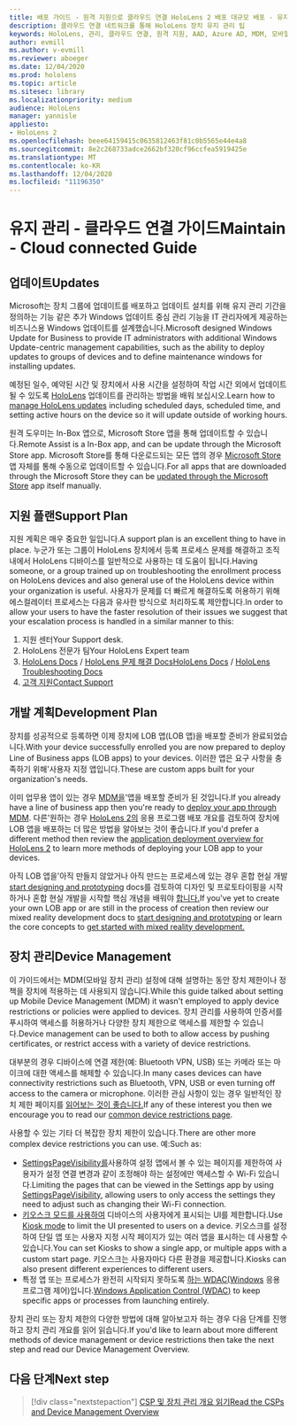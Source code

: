 ```yaml
---
title: 배포 가이드 - 원격 지원으로 클라우드 연결 HoloLens 2 배포 대규모 배포 - 유지 관리
description: 클라우드 연결 네트워크를 통해 HoloLens 장치 유지 관리 팁
keywords: HoloLens, 관리, 클라우드 연결, 원격 지원, AAD, Azure AD, MDM, 모바일 장치 관리
author: evmill
ms.author: v-evmill
ms.reviewer: aboeger
ms.date: 12/04/2020
ms.prod: hololens
ms.topic: article
ms.sitesec: library
ms.localizationpriority: medium
audience: HoloLens
manager: yannisle
appliesto:
- HoloLens 2
ms.openlocfilehash: beee64159415c0635812463f81c0b5565e44e4a8
ms.sourcegitcommit: 8e2c268733adce2662bf320cf96ccfea5919425e
ms.translationtype: MT
ms.contentlocale: ko-KR
ms.lasthandoff: 12/04/2020
ms.locfileid: "11196350"
---
```

# <span data-ttu-id="b5868-104">유지 관리 - 클라우드 연결 가이드</span><span class="sxs-lookup"><span data-stu-id="b5868-104">Maintain - Cloud connected Guide</span></span>

## <span data-ttu-id="b5868-105">업데이트</span><span class="sxs-lookup"><span data-stu-id="b5868-105">Updates</span></span>

<span data-ttu-id="b5868-106">Microsoft는 장치 그룹에 업데이트를 배포하고 업데이트 설치를 위해 유지 관리 기간을 정의하는 기능 같은 추가 Windows 업데이트 중심 관리 기능을 IT 관리자에게 제공하는 비즈니스용 Windows 업데이트를 설계했습니다.</span><span class="sxs-lookup"><span data-stu-id="b5868-106">Microsoft designed Windows Update for Business to provide IT administrators with additional Windows Update-centric management capabilities, such as the ability to deploy updates to groups of devices and to define maintenance windows for installing updates.</span></span>

<span data-ttu-id="b5868-107">예정된 일수, 예약된 시간 및 장치에서 사용 시간을 설정하여 작업 시간 외에서 업데이트될 수 있도록 [HoloLens](https://docs.microsoft.com/hololens/hololens-updates) 업데이트를 관리하는 방법을 배워 보십시오.</span><span class="sxs-lookup"><span data-stu-id="b5868-107">Learn how to [manage HoloLens updates](https://docs.microsoft.com/hololens/hololens-updates) including scheduled days, scheduled time, and setting active hours on the device so it will update outside of working hours.</span></span>

<span data-ttu-id="b5868-108">원격 도우미는 In-Box 앱으로, Microsoft Store 앱을 통해 업데이트할 수 있습니다.</span><span class="sxs-lookup"><span data-stu-id="b5868-108">Remote Assist is a In-Box app, and can be update through the Microsoft Store app.</span></span> <span data-ttu-id="b5868-109">Microsoft Store를 통해 다운로드되는 모든 앱의 경우 [Microsoft Store](https://docs.microsoft.com/hololens/holographic-store-apps#update-apps) 앱 자체를 통해 수동으로 업데이트할 수 있습니다.</span><span class="sxs-lookup"><span data-stu-id="b5868-109">For all apps that are downloaded through the Microsoft Store they can be [updated through the Microsoft Store](https://docs.microsoft.com/hololens/holographic-store-apps#update-apps) app itself manually.</span></span>

## <span data-ttu-id="b5868-110">지원 플랜</span><span class="sxs-lookup"><span data-stu-id="b5868-110">Support Plan</span></span>

<span data-ttu-id="b5868-111">지원 계획은 매우 중요한 일입니다.</span><span class="sxs-lookup"><span data-stu-id="b5868-111">A support plan is an excellent thing to have in place.</span></span> <span data-ttu-id="b5868-112">누군가 또는 그룹이 HoloLens 장치에서 등록 프로세스 문제를 해결하고 조직 내에서 HoloLens 디바이스를 일반적으로 사용하는 데 도움이 됩니다.</span><span class="sxs-lookup"><span data-stu-id="b5868-112">Having someone, or a group trained up on troubleshooting the enrollment process on HoloLens devices and also general use of the HoloLens device within your organization is useful.</span></span> <span data-ttu-id="b5868-113">사용자가 문제를 더 빠르게 해결하도록 허용하기 위해 에스컬레이터 프로세스는 다음과 유사한 방식으로 처리하도록 제안합니다.</span><span class="sxs-lookup"><span data-stu-id="b5868-113">In order to allow your users to have the faster resolution of their issues we suggest that your escalation process is handled in a similar manner to this:</span></span>

1. <span data-ttu-id="b5868-114">지원 센터</span><span class="sxs-lookup"><span data-stu-id="b5868-114">Your Support desk.</span></span>
2. <span data-ttu-id="b5868-115">HoloLens 전문가 팀</span><span class="sxs-lookup"><span data-stu-id="b5868-115">Your HoloLens Expert team</span></span>
3. <span data-ttu-id="b5868-116">[HoloLens Docs](https://docs.microsoft.com/hololens/)  /  [HoloLens 문제 해결 Docs](https://docs.microsoft.com/hololens/hololens-troubleshooting)</span><span class="sxs-lookup"><span data-stu-id="b5868-116">[HoloLens Docs](https://docs.microsoft.com/hololens/) / [HoloLens Troubleshooting Docs](https://docs.microsoft.com/hololens/hololens-troubleshooting)</span></span>
4. [<span data-ttu-id="b5868-117">고객 지원</span><span class="sxs-lookup"><span data-stu-id="b5868-117">Contact Support</span></span>](https://support.serviceshub.microsoft.com/supportforbusiness/create?sapId=e9391227-fa6d-927b-0fff-f96288631b8f)

## <span data-ttu-id="b5868-118">개발 계획</span><span class="sxs-lookup"><span data-stu-id="b5868-118">Development Plan</span></span>

<span data-ttu-id="b5868-119">장치를 성공적으로 등록하면 이제 장치에 LOB 앱(LOB 앱)을 배포할 준비가 완료되었습니다.</span><span class="sxs-lookup"><span data-stu-id="b5868-119">With your device successfully enrolled you are now prepared to deploy Line of Business apps (LOB apps) to your devices.</span></span> <span data-ttu-id="b5868-120">이러한 앱은 요구 사항을 충족하기 위해&#39;사용자 지정 앱입니다.</span><span class="sxs-lookup"><span data-stu-id="b5868-120">These are custom apps built for your organization&#39;s needs.</span></span>

<span data-ttu-id="b5868-121">이미 업무용 앱이 있는 경우 [MDM을](https://docs.microsoft.com/hololens/app-deploy-intune)&#39;앱을 배포할 준비가 된 것입니다.</span><span class="sxs-lookup"><span data-stu-id="b5868-121">If you already have a line of business app then you&#39;re ready to [deploy your app through MDM](https://docs.microsoft.com/hololens/app-deploy-intune).</span></span> <span data-ttu-id="b5868-122">다른&#39;원하는 경우 [HoloLens 2의](https://docs.microsoft.com/hololens/app-deploy-overview) 응용 프로그램 배포 개요를 검토하여 장치에 LOB 앱을 배포하는 더 많은 방법을 알아보는 것이 좋습니다.</span><span class="sxs-lookup"><span data-stu-id="b5868-122">If you&#39;d prefer a different method then review the [application deployment overview for HoloLens 2](https://docs.microsoft.com/hololens/app-deploy-overview) to learn more methods of deploying your LOB app to your devices.</span></span>

<span data-ttu-id="b5868-123">아직 LOB 앱을&#39;아직 만들지 않았거나 아직 만드는 프로세스에 있는 경우 혼합 현실 개발 [start designing and prototyping](https://docs.microsoft.com/windows/mixed-reality/design/design) docs를 검토하여 디자인 및 프로토타이핑을 시작하거나 혼합 현실 개발을 시작할 핵심 개념을 배워야 [합니다.](https://docs.microsoft.com/windows/mixed-reality/discover/get-started-with-mr)</span><span class="sxs-lookup"><span data-stu-id="b5868-123">If you&#39;ve yet to create your own LOB app or are still in the process of creation then review our mixed reality development docs to [start designing and prototyping](https://docs.microsoft.com/windows/mixed-reality/design/design) or learn the core concepts to [get started with mixed reality development.](https://docs.microsoft.com/windows/mixed-reality/discover/get-started-with-mr)</span></span>

## <span data-ttu-id="b5868-124">장치 관리</span><span class="sxs-lookup"><span data-stu-id="b5868-124">Device Management</span></span> 

<span data-ttu-id="b5868-125">이 가이드에서는 MDM(모바일 장치 관리) 설정에 대해 설명하는 동안 장치 제한이나 정책을 장치에 적용하는 데 사용되지 않습니다.</span><span class="sxs-lookup"><span data-stu-id="b5868-125">While this guide talked about setting up Mobile Device Management (MDM) it wasn't employed to apply device restrictions or policies were applied to devices.</span></span> <span data-ttu-id="b5868-126">장치 관리를 사용하여 인증서를 푸시하여 액세스를 허용하거나 다양한 장치 제한으로 액세스를 제한할 수 있습니다.</span><span class="sxs-lookup"><span data-stu-id="b5868-126">Device management can be used to both to allow access by pushing certificates, or restrict access with a variety of device restrictions.</span></span> 

<span data-ttu-id="b5868-127">대부분의 경우 디바이스에 연결 제한(예: Bluetooth VPN, USB) 또는 카메라 또는 마이크에 대한 액세스를 해제할 수 있습니다.</span><span class="sxs-lookup"><span data-stu-id="b5868-127">In many cases devices can have connectivity restrictions such as Bluetooth, VPN, USB or even turning off access to the camera or microphone.</span></span> <span data-ttu-id="b5868-128">이러한 관심 사항이 있는 경우 일반적인 장치 제한 페이지를 [읽어보는 것이 좋습니다.](hololens-common-device-restrictions.md)</span><span class="sxs-lookup"><span data-stu-id="b5868-128">If any of these interest you then we encourage you to read our [common device restrictions page](hololens-common-device-restrictions.md).</span></span>

<span data-ttu-id="b5868-129">사용할 수 있는 기타 더 복잡한 장치 제한이 있습니다.</span><span class="sxs-lookup"><span data-stu-id="b5868-129">There are other more complex device restrictions you can use.</span></span> <span data-ttu-id="b5868-130">예:</span><span class="sxs-lookup"><span data-stu-id="b5868-130">Such as:</span></span>

- <span data-ttu-id="b5868-131">[SettingsPageVisibility를](settings-uri-list.md)사용하여 설정 앱에서 볼 수 있는 페이지를 제한하여 사용자가 설정 연결 변경과 같이 조정해야 하는 설정에만 액세스할 수 Wi-Fi 있습니다.</span><span class="sxs-lookup"><span data-stu-id="b5868-131">Limiting the pages that can be viewed in the Settings app by using [SettingsPageVisibility](settings-uri-list.md), allowing users to only access the settings they need to adjust such as changing their Wi-Fi connection.</span></span>
- <span data-ttu-id="b5868-132">[키오스크 모드를 사용하여](hololens-kiosk.md) 디바이스의 사용자에게 표시되는 UI를 제한합니다.</span><span class="sxs-lookup"><span data-stu-id="b5868-132">Use [Kiosk mode](hololens-kiosk.md) to limit the UI presented to users on a device.</span></span> <span data-ttu-id="b5868-133">키오스크를 설정하여 단일 앱 또는 사용자 지정 시작 페이지가 있는 여러 앱을 표시하는 데 사용할 수 있습니다.</span><span class="sxs-lookup"><span data-stu-id="b5868-133">You can set Kiosks to show a single app, or multiple apps with a custom start page.</span></span> <span data-ttu-id="b5868-134">키오스크는 사용자마다 다른 환경을 제공합니다.</span><span class="sxs-lookup"><span data-stu-id="b5868-134">Kiosks can also present different experiences to different users.</span></span>  
- <span data-ttu-id="b5868-135">특정 앱 또는 프로세스가 완전히 시작되지 못하도록 [하는 WDAC(Windows](windows-defender-application-control-wdac.md) 응용 프로그램 제어)입니다.</span><span class="sxs-lookup"><span data-stu-id="b5868-135">[Windows Application Control (WDAC)](windows-defender-application-control-wdac.md) to keep specific apps or processes from launching entirely.</span></span>

<span data-ttu-id="b5868-136">장치 관리 또는 장치 제한의 다양한 방법에 대해 알아보고자 하는 경우 다음 단계를 진행하고 장치 관리 개요를 읽어 읽습니다.</span><span class="sxs-lookup"><span data-stu-id="b5868-136">If you'd like to learn about more different methods of device management or device restrictions then take the next step and read our Device Management Overview.</span></span>

## <span data-ttu-id="b5868-137">다음 단계</span><span class="sxs-lookup"><span data-stu-id="b5868-137">Next step</span></span>

> [!div class="nextstepaction"]
> [<span data-ttu-id="b5868-138">CSP 및 장치 관리 개요 읽기</span><span class="sxs-lookup"><span data-stu-id="b5868-138">Read the CSPs and Device Management Overview</span></span>](hololens-csp-policy-overview.md)